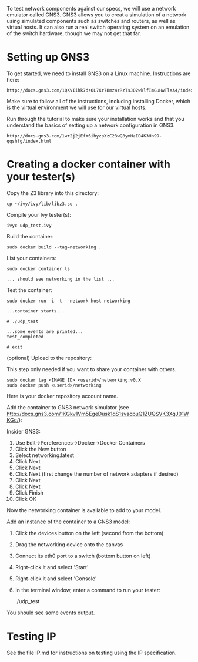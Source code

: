 
To test network components against our specs, we will use a network
emulator called GNS3. GNS3 allows you to creat a simulation of a
network using simulated components such as switches and routers, as
well as virtual hosts. It can also run a real switch operating system
on an emulation of the switch hardware, though we may not get that
far.

Setting up GNS3
===============

To get started, we need to install GNS3 on a Linux machine. Instructions
are here:

    http://docs.gns3.com/1QXVIihk7dsOL7Xr7Bmz4zRzTsJ02wklfImGuHwTlaA4/index.html
    
Make sure to follow all of the instructions, including installing
Docker, which is the virtual environment we will use for our virtual
hosts.

Run through the tutorial to make sure your installation works and that you
understand the basics of setting up a network configuration in GNS3.

    http://docs.gns3.com/1wr2j2jEfX6ihyzpXzC23wQ8ymHzID4K3Hn99-qqshfg/index.html
    
    
Creating a docker container with your tester(s)
===============================================

Copy the Z3 library into this directory:

    cp ~/ivy/ivy/lib/libz3.so .

Compile your Ivy tester(s):

    ivyc udp_test.ivy

Build the container:

    sudo docker build --tag=networking .

List your containers:

    sudo docker container ls

    ... should see networking in the list ...
    
Test the container:

    sudo docker run -i -t --network host networking

    ...container starts...

    # ./udp_test
    
    ...some events are printed...
    test_completed
    
    # exit

(optional) Upload to the repository:

This step only needed if you want to share your container with others.

    sudo docker tag <IMAGE ID> <userid>/networking:v0.X
    sudo docker push <userid>/networking

Here <userid> is your docker repository account name.

Add the container to GNS3 network simulator (see
http://docs.gns3.com/1KGkv1Vm5EgeDusk1qS1svacpuQ1ZUQSVK3XqJ01WKGc/):

Insider GNS3:

1) Use Edit->Pereferences->Docker->Docker Containers
2) Click the New button
3) Select networking:latest
4) Click Next
5) Click Next
6) Click Next (first change the number of network adapters if desired)
7) Click Next
8) Click Next
9) Click Finish
10) Click OK

Now the networking container is available to add to your model.

Add an instance of the container to a GNS3 model:

1) Click the devices button on the left (second from the bottom)
2) Drag the networking device onto the canvas
3) Connect its eth0 port to a switch (bottom button on left)
4) Right-click it and select 'Start'
5) Right-click it and select 'Console'
6) In the terminal window, enter a command to run your tester:

    ./udp_test
    
You should see some events output. 

Testing IP
==========

See the file IP.md for instructions on testing using the IP specification.




